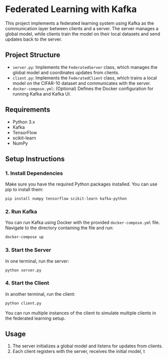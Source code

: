 # Federated Learning with Kafka

This project implements a federated learning system using Kafka as the communication layer between clients and a server. The server manages a global model, while clients train the model on their local datasets and send updates back to the server.

## Project Structure

- `server.py`: Implements the `FederatedServer` class, which manages the global model and coordinates updates from clients.
- `client.py`: Implements the `FederatedClient` class, which trains a local model on the CIFAR-10 dataset and communicates with the server.
- `docker-compose.yml`: (Optional) Defines the Docker configuration for running Kafka and Kafka UI.

## Requirements

- Python 3.x
- Kafka
- TensorFlow
- scikit-learn
- NumPy

## Setup Instructions

### 1. Install Dependencies
Make sure you have the required Python packages installed. You can use pip to install them:

```bash
pip install numpy tensorflow scikit-learn kafka-python
```

### 2. Run Kafka
You can run Kafka using Docker with the provided `docker-compose.yml` file. Navigate to the directory containing the file and run:

```bash
docker-compose up
```

### 3. Start the Server
In one terminal, run the server:

```bash
python server.py
```

### 4. Start the Client
In another terminal, run the client:

```bash
python client.py
```

You can run multiple instances of the client to simulate multiple clients in the federated learning setup.

## Usage

1. The server initializes a global model and listens for updates from clients.
2. Each client registers with the server, receives the initial model, t
